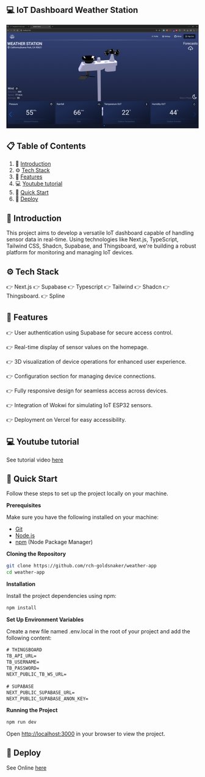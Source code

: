 ## <a name="introduction">💻 IoT Dashboard Weather Station</a>

<img src="https://github.com/rch-goldsnaker/weather-station/blob/main/public/home.png" alt="Project Banner">

## 📋 <a name="table">Table of Contents</a>

1. 🤖 [Introduction](#introduction)
2. ⚙️ [Tech Stack](#tech-stack)
3. 🔋 [Features](#features)
4. 💻 [Youtube tutorial](#youtube)
5. 🤸 [Quick Start](#quick-start)
6. 🚀 [Deploy](#deploy)
   
## <a name="introduction">🤖 Introduction</a>

This project aims to develop a versatile IoT dashboard capable of handling sensor data in real-time. Using technologies like Next.js, TypeScript, Tailwind CSS, Shadcn, Supabase, and Thingsboard, we're building a robust platform for monitoring and managing IoT devices.

## <a name="tech-stack">⚙️ Tech Stack</a>

👉 Next.js
👉 Supabase
👉 Typescript
👉 Tailwind
👉 Shadcn
👉 Thingsboard.
👉 Spline

## <a name="features">🔋 Features</a>

👉 User authentication using Supabase for secure access control.

👉 Real-time display of sensor values on the homepage.

👉 3D visualization of device operations for enhanced user experience.

👉 Configuration section for managing device connections.

👉 Fully responsive design for seamless access across devices.

👉 Integration of Wokwi for simulating IoT ESP32 sensors.

👉 Deployment on Vercel for easy accessibility.

## <a name="youtube">💻 Youtube tutorial</a>

See tutorial video [here](https://youtu.be/-OBl3Ui-sNc?si=qvDpTz9kCGNXza1s)

## <a name="quick-start">🤸 Quick Start</a>

Follow these steps to set up the project locally on your machine.

**Prerequisites**

Make sure you have the following installed on your machine:

- [Git](https://git-scm.com/)
- [Node.js](https://nodejs.org/en)
- [npm](https://www.npmjs.com/) (Node Package Manager)

**Cloning the Repository**

```bash
git clone https://github.com/rch-goldsnaker/weather-app
cd weather-app
```

**Installation**

Install the project dependencies using npm:

```bash
npm install
```

**Set Up Environment Variables**

Create a new file named .env.local in the root of your project and add the following content:

```env
# THINGSBOARD
TB_API_URL=
TB_USERNAME=
TB_PASSWORD=
NEXT_PUBLIC_TB_WS_URL=

# SUPABASE
NEXT_PUBLIC_SUPABASE_URL=
NEXT_PUBLIC_SUPABASE_ANON_KEY=
```

**Running the Project**

```bash
npm run dev
```

Open [http://localhost:3000](http://localhost:3000) in your browser to view the project.

## <a name="deploy">🚀 Deploy</a>

See Online [here](https://weather-station-six.vercel.app/)
